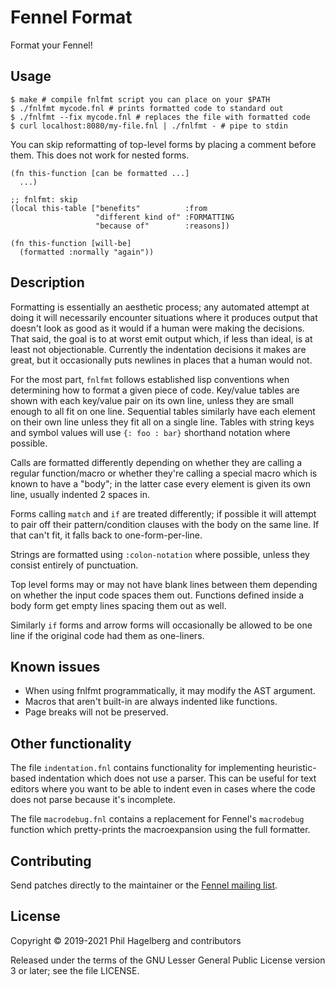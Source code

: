 # Fennel Format

Format your Fennel!

## Usage

    $ make # compile fnlfmt script you can place on your $PATH
    $ ./fnlfmt mycode.fnl # prints formatted code to standard out
    $ ./fnlfmt --fix mycode.fnl # replaces the file with formatted code
    $ curl localhost:8080/my-file.fnl | ./fnlfmt - # pipe to stdin

You can skip reformatting of top-level forms by placing a comment
before them. This does not work for nested forms.

```fennel
(fn this-function [can be formatted ...]
  ...)

;; fnlfmt: skip
(local this-table ["benefits"          :from
                   "different kind of" :FORMATTING
                   "because of"        :reasons])

(fn this-function [will-be]
  (formatted :normally "again"))
```

## Description

Formatting is essentially an aesthetic process; any automated attempt
at doing it will necessarily encounter situations where it produces
output that doesn't look as good as it would if a human were making
the decisions. That said, the goal is to at worst emit output which,
if less than ideal, is at least not objectionable. Currently the
indentation decisions it makes are great, but it occasionally puts
newlines in places that a human would not.

For the most part, `fnlfmt` follows established lisp conventions when
determining how to format a given piece of code. Key/value tables are
shown with each key/value pair on its own line, unless they are small
enough to all fit on one line. Sequential tables similarly have each
element on their own line unless they fit all on a single line. Tables
with string keys and symbol values will use `{: foo : bar}` shorthand
notation where possible.

Calls are formatted differently depending on whether they are calling
a regular function/macro or whether they're calling a special macro
which is known to have a "body"; in the latter case every element is
given its own line, usually indented 2 spaces in.

Forms calling `match` and `if` are treated differently; if possible it
will attempt to pair off their pattern/condition clauses with the body
on the same line. If that can't fit, it falls back to one-form-per-line.

Strings are formatted using `:colon-notation` where possible, unless
they consist entirely of punctuation.

Top level forms may or may not have blank lines between them depending on
whether the input code spaces them out. Functions defined inside a
body form get empty lines spacing them out as well.

Similarly `if` forms and arrow forms will occasionally be allowed to
be one line if the original code had them as one-liners.

## Known issues

* When using fnlfmt programmatically, it may modify the AST argument.
* Macros that aren't built-in are always indented like functions.
* Page breaks will not be preserved.

## Other functionality

The file `indentation.fnl` contains functionality for implementing
heuristic-based indentation which does not use a parser. This can be
useful for text editors where you want to be able to indent even in
cases where the code does not parse because it's incomplete.

The file `macrodebug.fnl` contains a replacement for Fennel's
`macrodebug` function which pretty-prints the macroexpansion using the
full formatter.

## Contributing

Send patches directly to the maintainer or the
[Fennel mailing list](https://lists.sr.ht/%7Etechnomancy/fennel).

## License

Copyright © 2019-2021 Phil Hagelberg and contributors

Released under the terms of the GNU Lesser General Public License
version 3 or later; see the file LICENSE.

